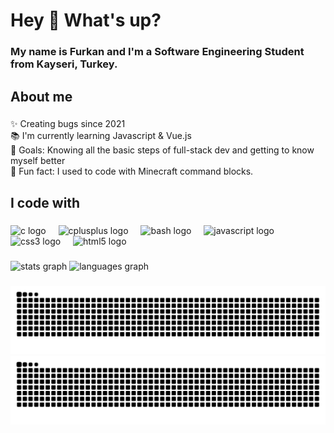 <h1 align="left">Hey 👋 What's up?</h1>

###

<h3 align="left">My name is Furkan and I'm a Software Engineering Student from Kayseri, Turkey.</h3>

###

<h2 align="left">About me</h2>

###

<p align="left">✨ Creating bugs since 2021<br>📚 I'm currently learning Javascript & Vue.js<br>🎯 Goals: Knowing all the basic steps of full-stack dev and getting to know myself better<br>🎲 Fun fact: I used to code with Minecraft command blocks.</p>

###

<h2 align="left">I code with</h2>

###

<div align="left">
  <img src="https://cdn.jsdelivr.net/gh/devicons/devicon/icons/c/c-original.svg" height="40" alt="c logo"  />
  <img width="12" />
  <img src="https://cdn.jsdelivr.net/gh/devicons/devicon/icons/cplusplus/cplusplus-original.svg" height="40" alt="cplusplus logo"  />
  <img width="12" />
  <img src="https://cdn.jsdelivr.net/gh/devicons/devicon/icons/bash/bash-original.svg" height="40" alt="bash logo"  />
  <img width="12" />
  <img src="https://cdn.jsdelivr.net/gh/devicons/devicon/icons/javascript/javascript-original.svg" height="40" alt="javascript logo"  />
  <img width="12" />
  <img src="https://cdn.jsdelivr.net/gh/devicons/devicon/icons/css3/css3-original.svg" height="40" alt="css3 logo"  />
  <img width="12" />
  <img src="https://cdn.jsdelivr.net/gh/devicons/devicon/icons/html5/html5-original.svg" height="40" alt="html5 logo"  />
</div>

###

<div align="left">
  <img src="https://github-readme-stats.vercel.app/api?username=furkandlkdr&hide_title=false&hide_rank=false&show_icons=true&include_all_commits=true&count_private=true&disable_animations=false&theme=dracula&locale=en&hide_border=false&order=1" height="150" alt="stats graph"  />
  <img src="https://github-readme-stats.vercel.app/api/top-langs?username=furkandlkdr&locale=en&hide_title=false&layout=compact&card_width=320&langs_count=5&theme=dracula&hide_border=false&order=2" height="150" alt="languages graph"  />
</div>

###
![Snake Animation](https://raw.githubusercontent.com/furkandlkdr/furkandlkdr/output/github-contribution-grid-snake-dark.svg#gh-dark-mode-only)
![Snake Animation](https://raw.githubusercontent.com/furkandlkdr/furkandlkdr/output/github-contribution-grid-snake.svg#gh-light-mode-only)

###
